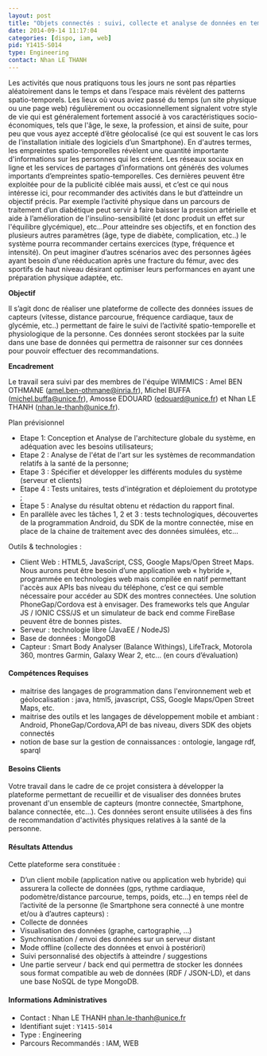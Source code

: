 ```yaml
---
layout: post
title: "Objets connectés : suivi, collecte et analyse de données en temps réel"
date: 2014-09-14 11:17:04
categories: [dispo, iam, web]
pid: Y1415-S014
type: Engineering
contact: Nhan LE THANH
---
```


Les activités que nous pratiquons tous les jours ne sont pas réparties aléatoirement dans le temps et dans l’espace mais révèlent  des patterns spatio-temporels. Les lieux où vous aviez passé du temps (un site physique ou une page web) régulièrement ou occasionnellement signalent votre style de vie qui est généralement fortement associé à vos caractéristiques socio-économiques, tels que l'âge, le sexe, la profession, et ainsi de suite, pour peu que vous ayez accepté d’être géolocalisé (ce qui est souvent le cas lors de l’installation initiale des logiciels d’un Smartphone). En d'autres termes, les empreintes spatio-temporelles révèlent une quantité importante d'informations sur les personnes qui les créent. Les réseaux sociaux en ligne et les services de partages d’informations ont générés des volumes importants d’empreintes spatio-temporelles. Ces dernières peuvent être exploitée pour de la publicité ciblée mais aussi, et c’est ce qui nous intéresse ici, pour recommander des activités dans le but d’atteindre un objectif précis. 
Par exemple l’activité physique dans un parcours de traitement d’un diabétique peut  servir à faire baisser  la pression artérielle et aide à l’amélioration de l'insulino-sensibilité (et donc produit un effet sur l'équilibre glycémique), etc…Pour atteindre ses objectifs, et en fonction des plusieurs autres paramètres (âge, type de diabète, complication, etc..) le système pourra recommander certains exercices (type, fréquence et intensité). On peut imaginer d’autres scénarios avec des personnes âgées ayant besoin d’une rééducation après une fracture du fémur, avec des sportifs de haut niveau désirant optimiser leurs performances en ayant une préparation physique adaptée, etc.

**Objectif**

Il s’agit donc de réaliser une plateforme de collecte des données issues de capteurs (vitesse, distance parcourue, fréquence cardiaque, taux de glycémie, etc..) permettant de faire le suivi de l’activité spatio-temporelle et physiologique de la personne. Ces données seront stockées par la suite dans une base de données qui permettra de raisonner sur ces données pour pouvoir effectuer des recommandations.  

**Encadrement**

Le travail sera suivi par des membres de l'équipe WIMMICS : Amel BEN OTHMANE (amel.ben-othmane@inria.fr), Michel BUFFA (michel.buffa@unice.fr), Amosse EDOUARD (edouard@unice.fr) et Nhan LE THANH (nhan.le-thanh@unice.fr).

Plan prévisionnel

-	Etape 1: Conception et Analyse de l'architecture globale du système, en adéquation avec les besoins utilisateurs;
-	Etape 2 : Analyse de l'état de l'art sur les systèmes de recommandation relatifs à la santé de la personne;
-	Etape 3 : Spécifier et développer les différents modules du système (serveur et clients)
-	Etape 4 : Tests unitaires, tests d'intégration et déploiement du prototype ;
-	Etape 5 : Analyse du résultat obtenu et rédaction du rapport final.
-	En parallèle avec les tâches 1, 2 et 3 : tests technologiques, découvertes de la programmation Android, du SDK de la montre connectée, mise en place de la chaine de traitement avec des données simulées, etc…

Outils & technologies :  

-	Client Web : HTML5, JavaScript, CSS,  Google Maps/Open Street Maps. Nous aurons peut être besoin d’une application web « hybride », programmée en technologies web mais compilée en natif permettant l'accès aux APIs bas niveau du téléphone, c’est ce qui semble nécessaire pour accéder au SDK des montres connectées. Une solution PhoneGap/Cordova est à envisager. Des frameworks tels que Angular JS / IONIC CSS/JS et un simulateur de back end comme FireBase peuvent être de bonnes pistes. 
-	Serveur : technologie libre (JavaEE / NodeJS)
-	Base de données : MongoDB 
-	Capteur : Smart Body Analyser (Balance Withings), LifeTrack, Motorola 360, montres Garmin, Galaxy Wear 2, etc... (en cours d’évaluation)

#### Compétences Requises
- maitrise des langages de programmation dans l'environnement web et géolocalisation : java, html5, javascript, CSS, Google Maps/Open Street Maps, etc.
- maitrise des outils et les langages de développement mobile et ambiant : Android, PhoneGap/Cordova,API de bas niveau, divers SDK des objets connectés
- notion de base sur la gestion de connaissances : ontologie, langage rdf, sparql


#### Besoins Clients

Votre travail dans le cadre de ce projet consistera à développer la plateforme permettant de recueillir et de visualiser des données brutes provenant d'un ensemble de capteurs (montre connectée, Smartphone, balance connectée, etc...).  Ces données seront ensuite utilisées à des fins de recommandation d'activités physiques relatives à la santé de la personne.

#### Résultats Attendus

Cette plateforme sera constituée :

-	D’un client mobile (application native ou application web hybride) qui assurera la collecte de données (gps, rythme cardiaque, podomètre/distance parcourue, temps, poids, etc...) en temps réel de l’activité de la personne (le Smartphone sera connecté à une montre et/ou à d’autres capteurs) :
  -	Collecte de données
  - Visualisation des données (graphe, cartographie, ...)
  - Synchronisation / envoi des données sur un serveur distant
  - Mode offline (collecte des données et envoi à postériori)
  - Suivi personnalisé des objectifs à atteindre / suggestions
-	Une partie serveur / back end qui permettra de stocker les données sous format compatible au web de données (RDF / JSON-LD), et dans une base NoSQL de type MongoDB.
     

#### Informations Administratives
  * Contact : Nhan LE THANH <nhan.le-thanh@unice.fr>
  * Identifiant sujet : `Y1415-S014`
  * Type : Engineering
  * Parcours Recommandés : IAM, WEB
     